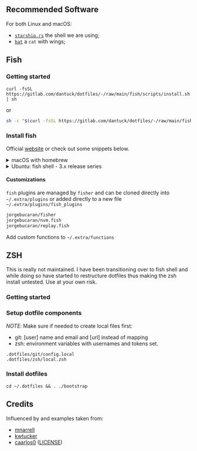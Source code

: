 ## Recommended Software

For both Linux and macOS:

- [`starship.rs`](https://starship.rs) the shell we are using;
- [`bat`](https://github.com/sharkdp/bat) a `cat` with wings;

## Fish

### Getting started

```fish
curl -fsSL https://gitlab.com/dantuck/dotfiles/-/raw/main/fish/scripts/install.sh | sh
```

or

```bash
sh -c "$(curl -fsSL https://gitlab.com/dantuck/dotfiles/-/raw/main/fish/scripts/install.sh)"
```

### Install fish

Official [website](https://fishshell.com) or check out some snippets below.

<details>
<summary>macOS with homebrew</summary>

```bash
brew update && brew install fish
```

</details>

<details>
<summary>Ubuntu: fish shell - 3.x release series </summary>

```bash
sudo apt-add-repository ppa:fish-shell/release-3
sudo apt-get update
sudo apt-get install fish

chsh -s /usr/bin/fish
```

</details>

#### Customizations

`fish` plugins are managed by `fisher` and can be cloned directly into `~/.extra/plugins` or added directly to a new file `~/.extra/plugins/fish_plugins`

```bash
jorgebucaran/fisher
jorgebucaran/nvm.fish
jorgebucaran/replay.fish
```

Add custom functions to `~/.extra/functions`

## ZSH

This is really not maintained. I have been transitioning over to fish shell and while doing so have started to restructure dotfiles thus making the zsh install untested. Use at your own risk.

### Getting started

<!-- ```bash
sh -c "$(curl -fsSL https://gitlab.com/dantuck/dotfiles/-/raw/main/utils/install.sh)"
``` -->

### Setup dotfile components

*NOTE*: Make sure if needed to create local files first:
 - git: [user] name and email and [url] instead of mapping
 - zsh: environment variables with usernames and tokens set.

```shell
.dotfiles/git/config.local
.dotfiles/zsh/local.zsh
```

### Install dotfiles

```
cd ~/.dotfiles && . ./bootstrap
```

## Credits

Influenced by and examples taken from:

- [mnarrell](https://github.com/mnarrell/dotfiles)
- [kwtucker](https://github.com/kwtucker/dotfiles)
- [caarlos0](https://github.com/caarlos0/dotfiles.fish) ([LICENSE](license/LICENSE-CARLOSBECKER.md))
